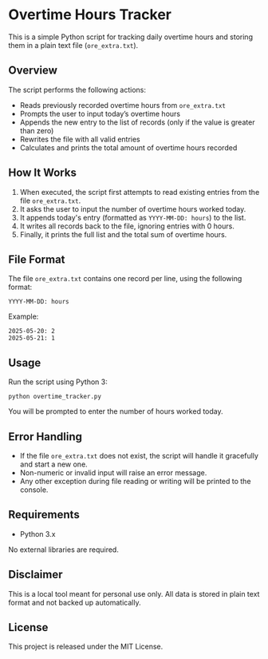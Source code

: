 Overtime Hours Tracker
======================

This is a simple Python script for tracking daily overtime hours and storing them in a plain text file (`ore_extra.txt`).

Overview
--------
The script performs the following actions:
- Reads previously recorded overtime hours from `ore_extra.txt`
- Prompts the user to input today’s overtime hours
- Appends the new entry to the list of records (only if the value is greater than zero)
- Rewrites the file with all valid entries
- Calculates and prints the total amount of overtime hours recorded

How It Works
------------
1. When executed, the script first attempts to read existing entries from the file `ore_extra.txt`.
2. It asks the user to input the number of overtime hours worked today.
3. It appends today's entry (formatted as `YYYY-MM-DD: hours`) to the list.
4. It writes all records back to the file, ignoring entries with 0 hours.
5. Finally, it prints the full list and the total sum of overtime hours.

File Format
-----------
The file `ore_extra.txt` contains one record per line, using the following format:

    YYYY-MM-DD: hours

Example:

    2025-05-20: 2
    2025-05-21: 1

Usage
-----
Run the script using Python 3:

    python overtime_tracker.py

You will be prompted to enter the number of hours worked today.

Error Handling
--------------
- If the file `ore_extra.txt` does not exist, the script will handle it gracefully and start a new one.
- Non-numeric or invalid input will raise an error message.
- Any other exception during file reading or writing will be printed to the console.

Requirements
------------
- Python 3.x

No external libraries are required.

Disclaimer
----------
This is a local tool meant for personal use only. All data is stored in plain text format and not backed up automatically.

License
-------
This project is released under the MIT License.
